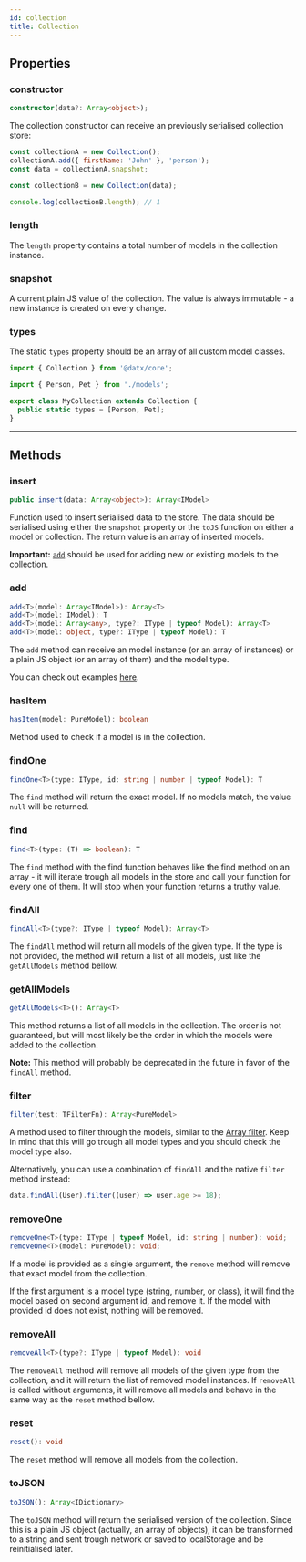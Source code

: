 ```yaml
---
id: collection
title: Collection
---
```


## Properties

### constructor

```typescript
constructor(data?: Array<object>);
```

The collection constructor can receive an previously serialised collection store:

```javascript
const collectionA = new Collection();
collectionA.add({ firstName: 'John' }, 'person');
const data = collectionA.snapshot;

const collectionB = new Collection(data);

console.log(collectionB.length); // 1
```

### length

The `length` property contains a total number of models in the collection instance.

### snapshot

A current plain JS value of the collection. The value is always immutable - a new instance is created on every change.

### types

The static `types` property should be an array of all custom model classes.

```typescript
import { Collection } from '@datx/core';

import { Person, Pet } from './models';

export class MyCollection extends Collection {
  public static types = [Person, Pet];
}
```

---

## Methods

### insert

```typescript
public insert(data: Array<object>): Array<IModel>
```

Function used to insert serialised data to the store. The data should be serialised using either the `snapshot` property or the `toJS` function on either a model or collection. The return value is an array of inserted models.

**Important:** [`add`](../api-reference/collection#add) should be used for adding new or existing models to the collection.

### add

```typescript
add<T>(model: Array<IModel>): Array<T>
add<T>(model: IModel): T
add<T>(model: Array<any>, type?: IType | typeof Model): Array<T>
add<T>(model: object, type?: IType | typeof Model): T
```

The `add` method can receive an model instance (or an array of instances) or a plain JS object (or an array of them) and the model type.

You can check out examples [here](../examples/adding-models).

### hasItem

```typescript
hasItem(model: PureModel): boolean
```

Method used to check if a model is in the collection.

### findOne

```typescript
findOne<T>(type: IType, id: string | number | typeof Model): T
```

The `find` method will return the exact model. If no models match, the value `null` will be returned.

### find

```typescript
find<T>(type: (T) => boolean): T
```

The `find` method with the find function behaves like the find method on an array - it will iterate trough all models in the store and call your function for every one of them. It will stop when your function returns a truthy value.

### findAll

```typescript
findAll<T>(type?: IType | typeof Model): Array<T>
```

The `findAll` method will return all models of the given type. If the type is not provided, the method will return a list of all models, just like the `getAllModels` method bellow.

### getAllModels

```typescript
getAllModels<T>(): Array<T>
```

This method returns a list of all models in the collection. The order is not guaranteed, but will most likely be the order in which the models were added to the collection.

**Note:** This method will probably be deprecated in the future in favor of the `findAll` method.

### filter

```typescript
filter(test: TFilterFn): Array<PureModel>
```

A method used to filter through the models, similar to the [Array filter](https://developer.mozilla.org/en-US/docs/Web/JavaScript/Reference/Global_Objects/Array/filter). Keep in mind that this will go trough all model types and you should check the model type also.

Alternatively, you can use a combination of `findAll` and the native `filter` method instead:

```typescript
data.findAll(User).filter((user) => user.age >= 18);
```

### removeOne

```typescript
removeOne<T>(type: IType | typeof Model, id: string | number): void;
removeOne<T>(model: PureModel): void;
```

If a model is provided as a single argument, the `remove` method will remove that exact model from the collection.

If the first argument is a model type (string, number, or class), it will find the model based on second argument id, and remove it. If the model with provided id does not exist, nothing will be removed.

### removeAll

```typescript
removeAll<T>(type?: IType | typeof Model): void
```

The `removeAll` method will remove all models of the given type from the collection, and it will return the list of removed model instances.
If `removeAll` is called without arguments, it will remove all models and behave in the same way as the `reset` method bellow.

### reset

```typescript
reset(): void
```

The `reset` method will remove all models from the collection.

### toJSON

```typescript
toJSON(): Array<IDictionary>
```

The `toJSON` method will return the serialised version of the collection. Since this is a plain JS object (actually, an array of objects), it can be transformed to a string and sent trough network or saved to localStorage and be reinitialised later.
